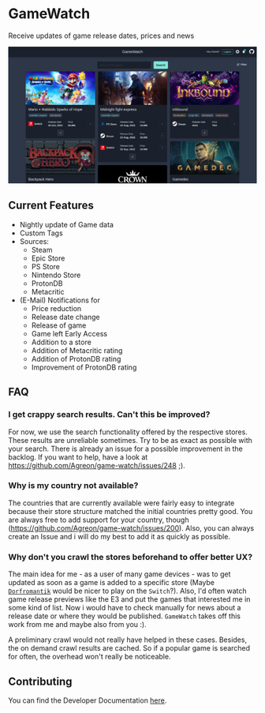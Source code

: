 # GameWatch

Receive updates of game release dates, prices and news

![Screenshot](./screenshot.png)

## Current Features

- Nightly update of Game data
- Custom Tags
- Sources:
    - Steam
    - Epic Store
    - PS Store
    - Nintendo Store
    - ProtonDB
    - Metacritic
- (E-Mail) Notifications for
    - Price reduction
    - Release date change
    - Release of game
    - Game left Early Access
    - Addition to a store
    - Addition of Metacritic rating
    - Addition of ProtonDB rating
    - Improvement of ProtonDB rating

## FAQ

### I get crappy search results. Can't this be improved?

For now, we use the search functionality offered by the respective stores. These results are unreliable sometimes. Try to be as exact as possible with your search. There is already an issue for a possible improvement in the backlog. If you want to help, have a look at https://github.com/Agreon/game-watch/issues/248 ;).

### Why is my country not available?

The countries that are currently available were fairly easy to integrate because their store structure matched the initial countries pretty good. You are always free to add support for your country, though (https://github.com/Agreon/game-watch/issues/200). Also, you can always create an Issue and i will do my best to add it as quickly as possible.

### Why don't you crawl the stores beforehand to offer better UX?

The main idea for me - as a user of many game devices - was to get updated as soon as a game is added to a specific store (Maybe [`Dorfromantik`](https://www.nintendo.com/store/products/dorfromantik-switch/) would be nicer to play on the `Switch`?). Also, I'd often watch game release previews like the E3 and put the games that interested me in some kind of list. Now i would have to check manually for news about a release date or where they would be published. `GameWatch` takes off this work from me and maybe also from you :).

A preliminary crawl would not really have helped in these cases. Besides, the on demand crawl results are cached. So if a popular game is searched for often, the overhead won't really be noticeable.

## Contributing

You can find the Developer Documentation [here](./CONTRIBUTING.md).
